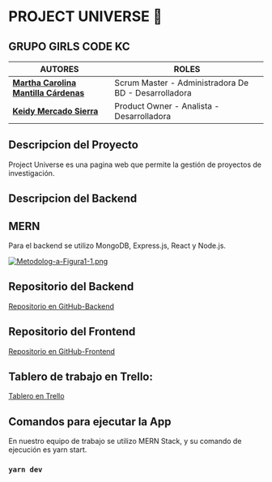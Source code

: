 # **PROJECT UNIVERSE 🚀**
## **GRUPO GIRLS CODE KC**

|**AUTORES** | **ROLES** | 
|---| ---| 
|**[Martha Carolina Mantilla Cárdenas](https://github.com/carolinamantilla)**  | Scrum Master - Administradora De BD - Desarrolladora |
|**[Keidy Mercado Sierra](https://github.com/kemesy07)**  | Product Owner - Analista - Desarrolladora |

## **Descripcion del Proyecto**
Project Universe es una pagina web que permite la gestión de proyectos de investigación. 

## **Descripcion del Backend**
## MERN
Para el backend se utilizo MongoDB, Express.js, React y Node.js.

[![Metodolog-a-Figura1-1.png](https://i.postimg.cc/SsVnNnsm/Metodolog-a-Figura1-1.png)](https://postimg.cc/k66JTXKH)

## **Repositorio del Backend**
[Repositorio en GitHub-Backend](https://github.com/GirlsCodeKCA/back_project_girlscodekca)

## **Repositorio del Frontend**
[Repositorio en GitHub-Frontend](https://github.com/GirlsCodeKCA/project_girlscodekca)

## Tablero de trabajo en Trello:
[Tablero en Trello](https://trello.com/b/E8PLlLxf/website-to-manage-research-projects)

## **Comandos para ejecutar la App**
En nuestro equipo de trabajo se utilizo MERN Stack, y su comando de ejecución es yarn start.

### `yarn dev`

